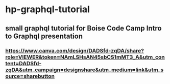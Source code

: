 # hp-graphql-tutorial

## small graphql tutorial for Boise Code Camp Intro to Graphql presentation

### https://www.canva.com/design/DADSfd-zqDA/share?role=VIEWER&token=NAmLSHsAN45sbCS1mMT3_A&utm_content=DADSfd-zqDA&utm_campaign=designshare&utm_medium=link&utm_source=sharebutton
